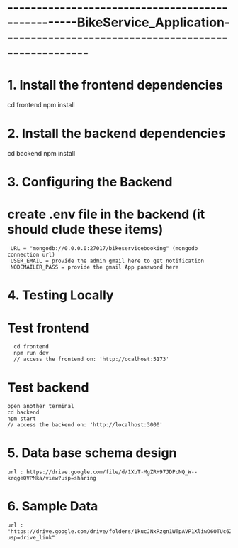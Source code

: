 # --------------------------------------------------BikeService_Application-----------------------------------------------------

# 1. Install the frontend dependencies
cd frontend
npm install

# 2. Install the backend dependencies
cd backend
npm install

# 3. Configuring the Backend
   # create .env file in the backend (it should clude these items)
     URL = "mongodb://0.0.0.0:27017/bikeservicebooking" (mongodb connection url)
     USER_EMAIL = provide the admin gmail here to get notification
     NODEMAILER_PASS = provide the gmail App password here

# 4. Testing Locally
  # Test frontend
      cd frontend
      npm run dev
      // access the frontend on: 'http://ocalhost:5173'

  # Test backend
    open another terminal
    cd backend
    npm start
    // access the backend on: 'http://localhost:3000'

# 5. Data base schema design
    url : https://drive.google.com/file/d/1XuT-MgZRH97JDPcNQ_W--krqgeQVPMka/view?usp=sharing

# 6. Sample Data
    url : "https://drive.google.com/drive/folders/1kucJNxRzgn1WTpAVP1XliwD6OTUc6ZiU?usp=drive_link"








    
      
